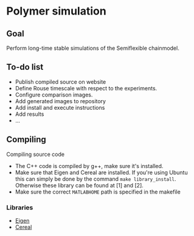 # Polymer simulation

## Goal
Perform long-time stable simulations of the Semiflexible chainmodel. 

## To-do list
- Publish compiled source on website
- Define Rouse timescale with respect to the experiments. 
- Configure comparison images.
- Add generated images to repository
- Add install and execute instructions
- Add results
- ... 

## Compiling
Compiling source code 
- The C++ code is compiled by g++, make sure it's installed.
- Make sure that Eigen and Cereal are installed.
  If you're using Ubuntu this can simply be done by the command `make library_install`.
  Otherwise these library can be found at [1] and [2].
- Make sure the correct `MATLABHOME` path is specified in the makefile

### Libraries
- [Eigen](https://eigen.tuxfamily.org/index.php?title=Main_Page)
- [Cereal](https://uscilab.github.io/cereal/)
